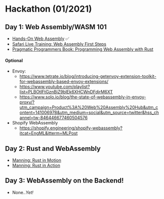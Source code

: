 # Hackathon (01/2021)

## Day 1: Web Assembly/WASM 101

- [Hands-On Web Assembly](https://evilmartians.com/chronicles/hands-on-webassembly-try-the-basics) ✅
- [Safari Live Training: Web Assembly First Steps](https://learning.oreilly.com/live-training/courses/webassembly-first-steps/0636920430827/)
- [Pragmatic Programmers Book: Programming Web Assembly with Rust](https://pragprog.com/titles/khrust/programming-webassembly-with-rust/)

#### Optional

- Envoy:
  - https://www.tetrate.io/blog/introducing-getenvoy-extension-toolkit-for-webassembly-based-envoy-extensions/
  - https://www.youtube.com/playlist?list=PLBOtlFtGznBiZ9blEk6XHCWnDFdjrM6XT
  - https://www.solo.io/blog/the-state-of-webassembly-in-envoy-proxy/?utm_campaign=Product%3A%20Web%20Assembly%20Hub&utm_content=141006978&utm_medium=social&utm_source=twitter&hss_channel=tw-846446677460504576
- Shopify WebAssembly
  - https://shopify.engineering/shopify-webassembly?itcat=EngML&itterm=MLPost

## Day 2: Rust and WebAssembly

- [Manning: Rust in Motion](https://www.manning.com/livevideo/rust-in-motion)
- [Manning: Rust in Action](https://livebook.manning.com/book/rust-in-action?origin=product-look-inside)

## Day 3: WebAssembly on the Backend!

- None.._Yet!_
